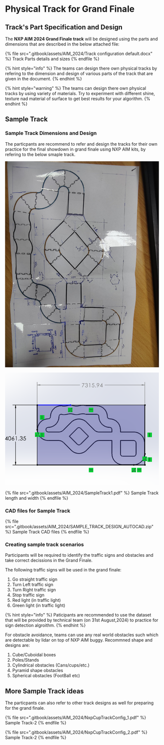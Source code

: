 # Physical Track for Grand Finale

## Track's Part Specification and Design
The **NXP AIM 2024 Grand Finale track** will be designed using the parts and dimensions that are described in the below attached file:

{% file src=".gitbook/assets/AIM_2024/Track configuration default.docx" %}
Track Parts details and sizes
{% endfile %}

{% hint style="info" %}
The teams can design there own physical tracks by refering to the dimension and design of various parts of the track that are given in the document.
{% endhint %}

{% hint style="warning" %}
The teams can design there own physical tracks by using variety of materials. Try to experiment with different shine, texture nad material of surface to get best results for your algorithm.
{% endhint %}

## Sample Track 

### Sample Track Dimensions and Design 

The particpants are recommend to refer and design the tracks for their own practice for the final showdown in grand finale using NXP AIM kits, by refering to the below smaple track. 

![](<.gitbook/assets/AIM_2024/sampletrack.jfif>)

![](<.gitbook/assets/AIM_2024/SampleTrack1_dim.png>)

{% file src=".gitbook/assets/AIM_2024/SampleTrack1.pdf" %}
Sample Track length and width
{% endfile %}

### CAD files for Sample Track

{% file src=".gitbook/assets/AIM_2024/SAMPLE_TRACK_DESIGN_AUTOCAD.zip" %}
Sample Track CAD files
{% endfile %}

### Creating sample track scenarios

Participants will be required to identify the traffic signs and obstacles and take correct decissions in the Grand Finale. 

The following traffic signs will be used in the grand finale:
1. Go straight traffic sign
2. Turn Left traffic sign
3. Turn Right traffic sign
4. Stop traffic sign
5. Red light (in traffic light)
6. Green light (in traffic light)

{% hint style="info" %}
Paticipants are recommended to use the dataset that will be provided by technical team (on 31st August,2024) to practice for sign detection algroithm.
{% endhint %}

For obstacle avoidance, teams can use any real world obstacles such which are detectable by lidar on top of NXP AIM buggy. Recommned shape and designs are:
1. Cube/Cuboidal boxes
2. Poles/Stands
3. Cylindrical obstacles (Cans/cups/etc.)
4. Pyramid shape obstacles
5. Spherical obstacles (FootBall etc)

## More Sample Track ideas

The particpants can also refer to other track designs as well for preparing for the grand finale. 

{% file src=".gitbook/assets/AIM_2024/NxpCupTrackConfig_1.pdf" %}
Sample Track-2
{% endfile %}

{% file src=".gitbook/assets/AIM_2024/NxpCupTrackConfig_2.pdf" %}
Sample Track-2
{% endfile %}

